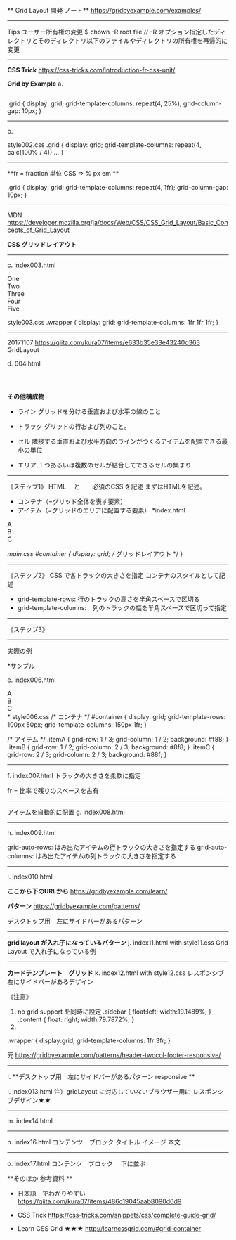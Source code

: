 
** Grid Layout 開発 ノート** 
https://gridbyexample.com/examples/

--------------
Tips 
ユーザー所有権の変更
$ chown -R root file  // -R オプション指定したディレクトリとそのディレクトリ以下のファイルやディレクトリの所有権を再帰的に変更

--------------

**CSS Trick**
https://css-tricks.com/introduction-fr-css-unit/


**Grid by Example**
a. 
<div class="grid">
  <div class="column"></div>
  <div class="column"></div>
  <div class="column"></div>
  <div class="column"></div>
</div>

.grid {
  display: grid;
  grid-template-columns: repeat(4, 25%); 
  grid-column-gap: 10px;
}

----------
b. 

style002.css
.grid {
  display: grid;
  grid-template-columns: repeat(4, calc(100% / 4))
  ...
}

----------
**fr = fraction 単位 CSS =>  % px em **   

.grid {
  display: grid;
  grid-template-columns: repeat(4, 1fr);
  grid-column-gap: 10px;
}


----------

MDN
https://developer.mozilla.org/ja/docs/Web/CSS/CSS_Grid_Layout/Basic_Concepts_of_Grid_Layout

**CSS グリッドレイアウト**

----------
c. 
index003.html
<div class="wrapper">
   <div>One</div>
   <div>Two</div>
   <div>Three</div>
   <div>Four</div>
   <div>Five</div>
</div>

style003.css
.wrapper {
  display: grid;
  grid-template-columns: 1fr 1fr 1fr;
}

--------------------------------------------------
20171107
https://qiita.com/kura07/items/e633b35e33e43240d363
GridLayout 

d. 004.html 
<div style="display:grid;"><!--コンテナ-->
  <div></div><!--アイテム-->
  <p></p><!--アイテム-->
  <section>
    <div></div><!--アイテムではない-->
  </section>
</div>

**その他構成物**
* ライン
グリッドを分ける垂直および水平の線のこと


* トラック
グリッドの行および列のこと。

* セル
隣接する垂直および水平方向のラインがつくるアイテムを配置できる最小の単位

* エリア
１つあるいは複数のセルが結合してできるセルの集まり

--------
《ステップ1》 HTML 　と　　必須のCSS を記述
まずはHTMLを記述。
- コンテナ（=グリッド全体を表す要素）
- アイテム（=グリッドのエリアに配置する要素）
*index.html
<div id="container"> <!-- コンテナ -->
    <div id="itemA">A</div> <!-- アイテム -->
    <div id="itemB">B</div> <!-- アイテム -->
    <div id="itemC">C</div> <!-- アイテム -->
</div>

*main.css
#container {
    display: grid; /* グリッドレイアウト */
}

---
《ステップ2》 CSS で各トラックの大きさを指定
コンテナのスタイルとして記述
- grid-template-rows: 行のトラックの高さを半角スペースで区切る
- grid-template-columns:　列のトラックの幅を半角スペースで区切って指定


---
《ステップ3》

---------------
実際の例

*サンプル

e. index006.html
<div id="container">
    <div class="itemA">A</div>
    <div class="itemB">B</div>
    <div class="itemC">C</div>
</div>
* style006.css
/* コンテナ */
#container {
    display: grid;
    grid-template-rows: 100px 50px;
    grid-template-columns: 150px 1fr;
}

/* アイテム */
.itemA {
    grid-row: 1 / 3;
    grid-column: 1 / 2;
    background: #f88;
}
.itemB {
    grid-row: 1 / 2;
    grid-column: 2 / 3;
    background: #8f8;
}
.itemC {
    grid-row: 2 / 3;
    grid-column: 2 / 3;
    background: #88f;
}

-------

f. index007.html
トラックの大きさを柔軟に指定

fr = 比率で残りのスペースを占有


-------
アイテムを自動的に配置
g. index008.html



-------
h. index009.html

grid-auto-rows: はみ出たアイテムの行トラックの大きさを指定する
grid-auto-columns: はみ出たアイテムの列トラックの大きさを指定する



-------
i. index010.html

**ここから下のURLから**
https://gridbyexample.com/learn/

**パターン**
https://gridbyexample.com/patterns/


デスクトップ用　左にサイドバーがあるパターン

--------
**grid layout が入れ子になっているパターン**
j. index11.html with style11.css
Grid Layout で入れ子になっている例



--------
**カードテンプレート　グリッド**
k. index12.html with style12.css
レスポンシブ　左にサイドバーがあるデザイン

《注意》
1. no grid support を同時に設定
  .sidebar {
    float:left;
    width:19.1489%;
  }
  .content {
    float: right; 
    width:79.7872%; 
  }
2. 
.wrapper {
display:grid;
grid-template-columns: 1fr 3fr;
}


元
https://gridbyexample.com/patterns/header-twocol-footer-responsive/



--------

l.
**デスクトップ用　左にサイドバーがあるパターン responsive **

i. index013.html 
注）gridLayout に対応していないブラウザー用に
レスポンシブデザイン★★


--------
m. index14.html





--------
n. index16.html 
コンテンツ　ブロック
  タイトル
  イメージ
  本文
  

--------
o. index17.html
コンテンツ　ブロック
　下に並ぶ



**そのほか 参考資料 **
* 日本語　でわかりやすい
https://qiita.com/kura07/items/486c19045aab8090d6d9

* CSS Trick
https://css-tricks.com/snippets/css/complete-guide-grid/

* Learn CSS Grid  ★★★
http://learncssgrid.com/#grid-container

